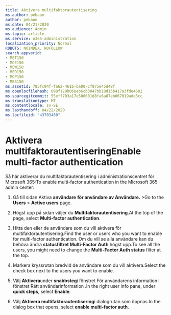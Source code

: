 ```yaml
---
title: Aktivera multifaktorautentisering
ms.author: pebaum
author: pebaum
ms.date: 04/21/2020
ms.audience: Admin
ms.topic: article
ms.service: o365-administration
localization_priority: Normal
ROBOTS: NOINDEX, NOFOLLOW
search.appverid:
- MET150
- MOE150
- MEW150
- MED150
- MOP150
- MBS150
ms.assetid: 785fc94f-fa62-461b-ba00-cf875e45d48f
ms.openlocfilehash: 098f129b068eb6cb3847bb18d15b417a3fde4602
ms.sourcegitcommit: 55eff703a17e500681d8fa6a87eb067019ade3cc
ms.translationtype: MT
ms.contentlocale: sv-SE
ms.lasthandoff: 04/22/2020
ms.locfileid: "43703480"
---
```

# <a name="enable-multi-factor-authentication"></a><span data-ttu-id="264a9-102">Aktivera multifaktorautentisering</span><span class="sxs-lookup"><span data-stu-id="264a9-102">Enable multi-factor authentication</span></span>

<span data-ttu-id="264a9-103">Så här aktiverar du multifaktorautentisering i administrationscentret för Microsoft 365:</span><span class="sxs-lookup"><span data-stu-id="264a9-103">To enable multi-factor authentication in the Microsoft 365 admin center:</span></span>

1. <span data-ttu-id="264a9-104">Gå till sidan Aktiva **användare** **för användare av Användare.** \></span><span class="sxs-lookup"><span data-stu-id="264a9-104">Go to the **Users** \> **Active users** page.</span></span>
    
2. <span data-ttu-id="264a9-105">Högst upp på sidan väljer du **Multifaktorautentisering**.</span><span class="sxs-lookup"><span data-stu-id="264a9-105">At the top of the page, select **Multi-factor authentication**.</span></span> 
    
3. <span data-ttu-id="264a9-106">Hitta den eller de användare som du vill aktivera för multifaktorautentisering.</span><span class="sxs-lookup"><span data-stu-id="264a9-106">Find the user or users who you want to enable for multi-factor authentication.</span></span> <span data-ttu-id="264a9-107">Om du vill se alla användare kan du behöva ändra **statusfiltret Multi-Factor Auth** högst upp.</span><span class="sxs-lookup"><span data-stu-id="264a9-107">To see all the users, you might need to change the **Multi-Factor Auth status** filter at the top.</span></span>
    
4. <span data-ttu-id="264a9-108">Markera kryssrutan bredvid de användare som du vill aktivera.</span><span class="sxs-lookup"><span data-stu-id="264a9-108">Select the check box next to the users you want to enable.</span></span>
    
5.  <span data-ttu-id="264a9-109">Välj **Aktivera**under **snabbsteg**i fönstret För användarens information i fönstret Rätt användarinformation .</span><span class="sxs-lookup"><span data-stu-id="264a9-109">In the right user info pane, under **quick steps**, select **Enable**.</span></span> 
    
6. <span data-ttu-id="264a9-110">Välj **Aktivera multifaktorautentisering**i dialogrutan som öppnas.</span><span class="sxs-lookup"><span data-stu-id="264a9-110">In the dialog box that opens, select **enable multi-factor auth**.</span></span> 
    

